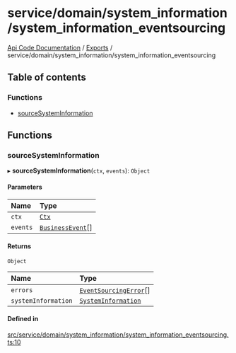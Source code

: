 # service/domain/system\_information/system\_information\_eventsourcing
 
[Api Code Documentation](../README.md) / [Exports](../modules.md) / service/domain/system\_information/system\_information\_eventsourcing

## Table of contents

### Functions

- [sourceSystemInformation](service_domain_system_information_system_information_eventsourcing.md#sourcesysteminformation)

## Functions

### sourceSystemInformation

▸ **sourceSystemInformation**(`ctx`, `events`): `Object`

#### Parameters

| Name | Type |
| :------ | :------ |
| `ctx` | [`Ctx`](../interfaces/lib_ctx.Ctx.md) |
| `events` | [`BusinessEvent`](service_domain_business_event.md#businessevent)[] |

#### Returns

`Object`

| Name | Type |
| :------ | :------ |
| `errors` | [`EventSourcingError`](../classes/service_domain_errors_event_sourcing_error.EventSourcingError.md)[] |
| `systemInformation` | [`SystemInformation`](../interfaces/service_domain_system_information_system_information.SystemInformation.md) |

#### Defined in

[src/service/domain/system_information/system_information_eventsourcing.ts:10](https://github.com/openkfw/TruBudget/blob/965031f/api/src/service/domain/system_information/system_information_eventsourcing.ts#L10)
